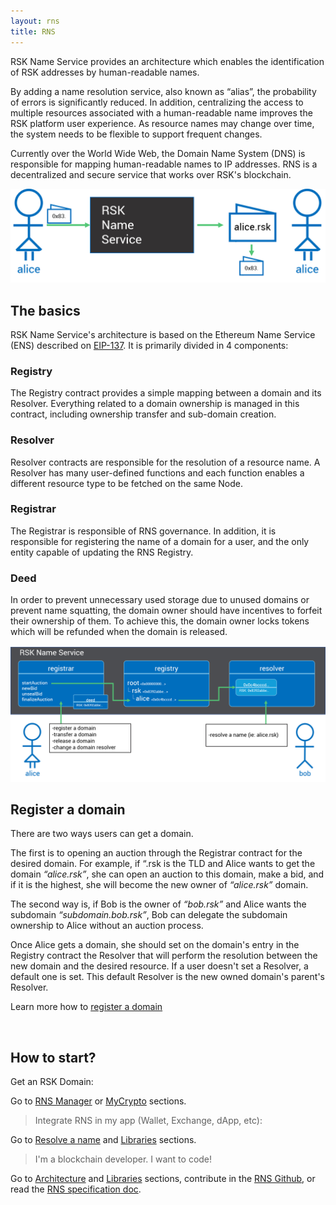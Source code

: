 ```yaml
---
layout: rns
title: RNS
---
```



RSK Name Service provides an architecture which enables the identification of RSK addresses by human-readable names.

By adding a name resolution service, also known as “alias”, the probability of errors is significantly reduced. In addition, centralizing the access to multiple resources associated with a human-readable name improves the RSK platform user experience. As resource names may change over time, the system needs to be flexible to support frequent changes. 

Currently over the World Wide Web, the Domain Name System (DNS) is responsible for mapping human-readable names to IP addresses. RNS is a decentralized and secure service that works over RSK's blockchain.


![introduction](/img/introduction.png)

## The basics

RSK Name Service's architecture is based on the Ethereum Name Service (ENS) described on [EIP-137](https://github.com/ethereum/EIPs/blob/master/EIPS/eip-137.md). It is primarily divided in 4 components:

### Registry
    
The Registry contract provides a simple mapping between a domain and its Resolver. Everything related to a domain ownership is managed in this contract, including ownership transfer and sub-domain creation.

### Resolver
    
Resolver contracts are responsible for the resolution of a resource name. A Resolver has many user-defined functions and each function enables a different resource type to be fetched on the same Node.

### Registrar
    
The Registrar is responsible of RNS governance. In addition, it is responsible for registering the name of a domain for a user, and the only entity capable of updating the RNS Registry.

### Deed

In order to prevent unnecessary used storage due to unused domains or prevent name squatting, the domain owner should have incentives to forfeit their ownership of them. To achieve this, the domain owner locks tokens which will be refunded when the domain is released.

![introduction](/img/use-cases.png)

## Register a domain

There are two ways users can get a domain. 

The first is to opening an auction through the Registrar contract for the desired domain. For example, if “.rsk is the TLD and Alice wants to get the domain _“alice.rsk”_, she can open an auction to this domain, make a bid, and if it is the highest, she will become the new owner of _“alice.rsk”_ domain.

The second way is, if Bob is the owner of _“bob.rsk”_ and Alice wants the subdomain _“subdomain.bob.rsk”_, Bob can delegate the subdomain ownership to Alice without an auction process. 

Once Alice gets a domain, she should set on the domain's entry in the Registry contract the Resolver that will perform the resolution between the new domain and the desired resource. If a user doesn't set a Resolver, a default one is set. This default Resolver is the new owned domain's parent's Resolver.

Learn more how to [register a domain](/Operation/Register-a-name/)

<br>

## How to start?

Get an RSK Domain:

Go to [RNS Manager](/Tools/RNS-Manager) or [MyCrypto](/Tools/MyCrypto) sections.

> Integrate RNS in my app (Wallet, Exchange, dApp, etc):

Go to [Resolve a name](/Operation/Resolve-a-name) and [Libraries](/Libs) sections.

> I'm a blockchain developer. I want to code!

Go to [Architecture](/Architecture) and [Libraries](/Libs) sections, contribute in the [RNS Github](https://github.com/rnsdomains/RNS), or read the [RNS specification doc](https://docs.rsk.co/RNS-specification-en.pdf).
